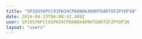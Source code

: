 ```yaml
---
title: "SP10SYKPCC91PH34CP6KN6K409HT6ARTGFZPYDP1N"
date: 2024-04-23T06:00:42.409Z
user: SP10SYKPCC91PH34CP6KN6K409HT6ARTGFZPYDP1N
layout: "users"
---
```

    